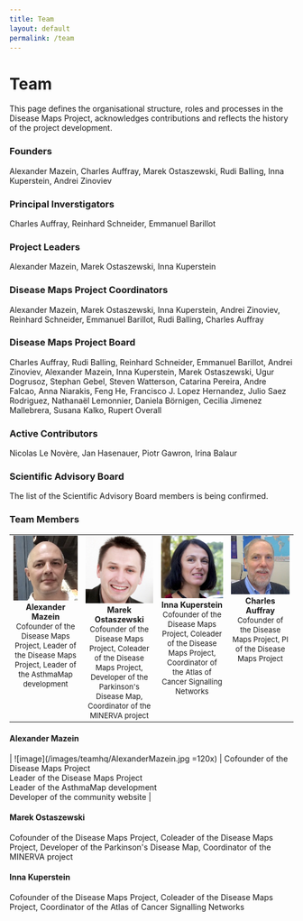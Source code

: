 ```yaml
---
title: Team
layout: default
permalink: /team
---
```


# Team

This page defines the organisational structure, roles and processes in the  Disease Maps Project, acknowledges contributions and reflects the history of the project development.

### Founders

Alexander Mazein, Charles Auffray, Marek Ostaszewski, Rudi Balling, Inna Kuperstein, Andrei Zinoviev

### Principal Inverstigators

Charles Auffray, Reinhard Schneider, Emmanuel Barillot

### Project Leaders

Alexander Mazein, Marek Ostaszewski, Inna Kuperstein

### Disease Maps Project Coordinators

Alexander Mazein, Marek Ostaszewski, Inna Kuperstein, Andrei Zinoviev, Reinhard Schneider, Emmanuel Barillot, Rudi Balling, Charles Auffray

### Disease Maps Project Board

Charles Auffray, Rudi Balling, Reinhard Schneider, Emmanuel Barillot, Andrei Zinoviev, Alexander Mazein, Inna Kuperstein, Marek Ostaszewski, Ugur Dogrusoz, Stephan Gebel, Steven Watterson, Catarina Pereira, Andre Falcao, Anna Niarakis, Feng He, Francisco J. Lopez Hernandez, Julio Saez Rodriguez, Nathanaël Lemonnier, Daniela Börnigen, Cecilia Jimenez Mallebrera, Susana Kalko, Rupert Overall

### Active Contributors

Nicolas Le Novère, Jan Hasenauer, Piotr Gawron, Irina Balaur

### Scientific Advisory Board

The list of the Scientific Advisory Board members is being confirmed.

### Team Members

<table>
    <tr valign="top">
      <td style="width: 200px;" align="center"><img src="/images/teamhq/AlexanderMazein.jpg" width="140"/><br /><strong>Alexander Mazein</strong><br /><font size="2">Cofounder of the Disease Maps Project, Leader of the Disease Maps Project, Leader of the AsthmaMap development</font></td>
      <td style="width: 200px;" align="center"><img src="/images/teamhq/MarekOstaszewski.jpg" width="140"/><br /><strong>Marek Ostaszewski</strong><br /><font size="2">Cofounder of the Disease Maps Project, Coleader of the Disease Maps Project, Developer of the Parkinson's Disease Map, Coordinator of the MINERVA project</font></td>
      <td style="width: 200px;" align="center"><img src="/images/teamhq/InnaKuperstein.jpg" width="140"/><br /><strong>Inna Kuperstein</strong><br /><font size="2">Cofounder of the Disease Maps Project, Coleader of the Disease Maps Project, Coordinator of the Atlas of Cancer Signalling Networks</font></td>
      <td style="width: 200px;" align="center"><img src="/images/teamhq/CharlesAuffray.jpg" width="140"/><br /><strong>Charles Auffray</strong><br /><font size="2">Cofounder of the Disease Maps Project, PI of the Disease Maps Project</font></td>
    </tr>
</table>


#### Alexander Mazein
| ![image](/images/teamhq/AlexanderMazein.jpg =120x) | Cofounder of the Disease Maps Project<br />Leader of the Disease Maps Project<br />Leader of the AsthmaMap development<br />Developer of the community website |



#### Marek Ostaszewski 
Cofounder of the Disease Maps Project, Coleader of the Disease Maps Project, Developer of the Parkinson's Disease Map, Coordinator of the MINERVA project  

#### Inna Kuperstein 
Cofounder of the Disease Maps Project, Coleader of the Disease Maps Project, Coordinator of the Atlas of Cancer Signalling Networks  



